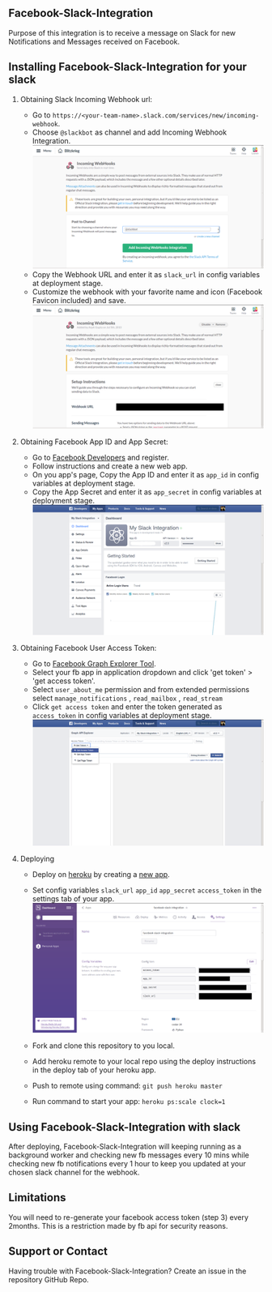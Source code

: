 ## Facebook-Slack-Integration

Purpose of this integration is to receive a message on Slack for new Notifications and Messages received on Facebook.


## Installing Facebook-Slack-Integration for your slack

1. Obtaining Slack Incoming Webhook url:
	* Go to `https://<your-team-name>.slack.com/services/new/incoming-webhook`.
	* Choose `@slackbot` as channel and add Incoming Webhook Integration.
	![slack new webhook](img/slack_new_webhook.png)
	* Copy the Webhook URL and enter it as `slack_url` in config variables at deployment stage.
	* Customize the webhook with your favorite name and icon (Facebook Favicon included) and save.
	![slack webhook url](img/slack_webhook_url.png)

2. Obtaining Facebook App ID and App Secret:
	* Go to [Facebook Developers](https://developers.facebook.com/quickstarts/?platform=web) and register.
	* Follow instructions and create a new web app. 
	* On you app's page, Copy the App ID and enter it as `app_id` in config variables at deployment stage.
	* Copy the App Secret and enter it as `app_secret` in config variables at deployment stage.
	![fb app](img/fb_app.png)
	
3. Obtaining Facebook User Access Token:
	* Go to [Facebook Graph Explorer Tool](https://developers.facebook.com/tools/explorer/).
	* Select your fb app in application dropdown and click 'get token' > 'get access token'.
	* Select `user_about_me` permission and from extended permissions select `manage_notifications` , `read_mailbox` , `read_stream`
	* Click `get access token` and enter the token generated as `access_token` in config variables  at deployment stage.
	![fb access token](img/fb_access_token.png)

4. Deploying
	* Deploy on [heroku](https://www.heroku.com/) by creating a [new app](https://dashboard.heroku.com/new).
	* Set config variables `slack_url` `app_id` `app_secret` `access_token` in the settings tab of your app.
	![heroku config variables](img/heroku_config_variables.png)

	* Fork and clone this repository to you local. 
	* Add heroku remote to your local repo using the deploy instructions in the deploy tab of your heroku app.
	* Push to remote using command:  `git push heroku master`
	* Run command to start your app: `heroku ps:scale clock=1`

## Using Facebook-Slack-Integration with slack

After deploying, Facebook-Slack-Integration will keeping running as a background worker and checking new fb messages every 10 mins while checking new fb notifications every 1 hour to keep you updated at your chosen slack channel for the webhook.


## Limitations

You will need to re-generate your facebook access token (step 3) every 2months. This is a restriction made by fb api for security reasons.


## Support or Contact

Having trouble with Facebook-Slack-Integration? Create an issue in the repository GitHub Repo.



